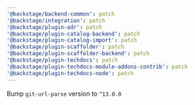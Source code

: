 ```yaml
---
'@backstage/backend-common': patch
'@backstage/integration': patch
'@backstage/plugin-adr': patch
'@backstage/plugin-catalog-backend': patch
'@backstage/plugin-catalog-import': patch
'@backstage/plugin-scaffolder': patch
'@backstage/plugin-scaffolder-backend': patch
'@backstage/plugin-techdocs': patch
'@backstage/plugin-techdocs-module-addons-contrib': patch
'@backstage/plugin-techdocs-node': patch
---
```


Bump `git-url-parse` version to `^13.0.0`
